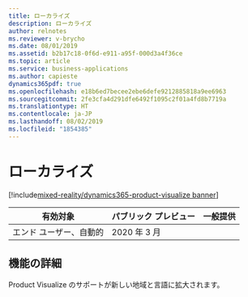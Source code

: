 ```yaml
---
title: ローカライズ
description: ローカライズ
author: relnotes
ms.reviewer: v-brycho
ms.date: 08/01/2019
ms.assetid: b2b17c18-0f6d-e911-a95f-000d3a4f36ce
ms.topic: article
ms.service: business-applications
ms.author: capieste
dynamics365pdf: true
ms.openlocfilehash: e18b6ed7becee2ebe6defe9212885818a9ee6963
ms.sourcegitcommit: 2fe3cfa4d291dfe6492f1095c2f01a4fd8b7719a
ms.translationtype: HT
ms.contentlocale: ja-JP
ms.lasthandoff: 08/02/2019
ms.locfileid: "1854385"
---
```

# <a name="localization"></a>ローカライズ
[!include[mixed-reality/dynamics365-product-visualize banner](../includes/mixed-reality/dynamics365-product-visualize.md)]

| 有効対象    |  パブリック プレビュー | 一般提供 | 
| ---------- | ---------- |---------- |
|エンド ユーザー、自動的|2020 年 3 月| |






## <a name="feature-details"></a>機能の詳細
<!--feature detail start -->
Product Visualize のサポートが新しい地域と言語に拡大されます。
<!--feature detail end -->











